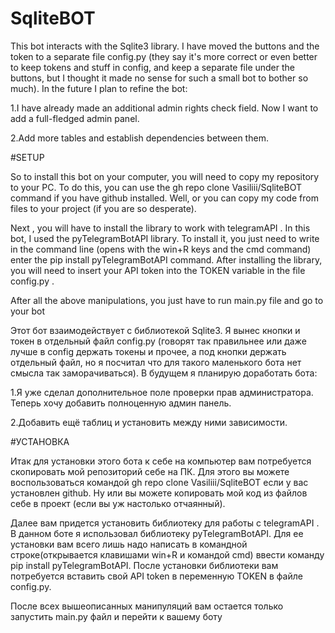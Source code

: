 # SqliteBOT

This bot interacts with the Sqlite3 library.
I have moved the buttons and the token to a separate file config.py (they say it's more correct or even better to keep tokens and stuff in config,
and keep a separate file under the buttons, but I thought it made no sense for such a small bot to bother so much).
In the future I plan to refine the bot: 

1.I have already made an additional admin rights check field. 
Now I want to add a full-fledged admin panel. 

2.Add more tables and establish dependencies between them.

#SETUP

So to install this bot on your computer, you will need to copy my repository to your PC. 
To do this, you can use the gh repo clone Vasiliii/SqliteBOT command if you have github installed. 
Well, or you can copy my code from files to your project (if you are so desperate).

Next , you will have to install the library to work with telegramAPI . 
In this bot, I used the pyTelegramBotAPI library.
To install it, you just need to write in the command line (opens with the win+R keys and the cmd command) enter the pip install pyTelegramBotAPI command. 
After installing the library, you will need to insert your API token into the TOKEN variable in the file config.py .

After all the above manipulations, you just have to run main.py file and go to your bot

Этот бот взаимодействует с библиотекой Sqlite3.
Я вынес кнопки и токен в отдельный файл config.py (говорят так правильнее или даже лучше в config  держать токены и прочее,
а под кнопки держать отдельный файл, но я посчитал что для такого маленького бота нет смысла так заморачиваться).
В будущем я планирую доработать бота:

1.Я уже сделал дополнительное поле проверки прав администратора. 
Теперь хочу  добавить полноценную админ панель.

2.Добавить ещё  таблиц и установить между ними зависимости.

#УСТАНОВКА

Итак для установки этого бота к себе на компьютер вам потребуется скопировать мой репозиторий себе на  ПК. 
Для этого вы можете воспользоваться командой gh repo clone Vasiliii/SqliteBOT если у вас установлен github. 
Ну или вы можете копировать мой код из файлов себе в проект (если вы уж настолько отчаянный).

Далее вам придется установить библиотеку для работы с telegramAPI . 
В данном  боте я использовал библиотеку pyTelegramBotAPI.
Для ее установки вам всего лишь надо написать в командной строке(открывается клавишами win+R и командой cmd) ввести команду pip install pyTelegramBotAPI. 
После установки библиотеки вам потребуется вставить свой API token в переменную   TOKEN в файле config.py.

После всех вышеописанных манипуляций вам остается только запустить main.py файл и перейти к вашему боту 
